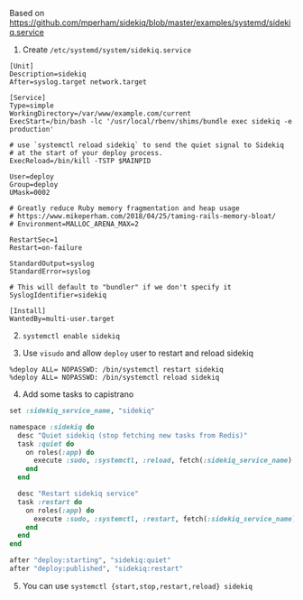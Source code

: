 Based on https://github.com/mperham/sidekiq/blob/master/examples/systemd/sidekiq.service

1) Create `/etc/systemd/system/sidekiq.service`

```
[Unit]
Description=sidekiq
After=syslog.target network.target

[Service]
Type=simple
WorkingDirectory=/var/www/example.com/current
ExecStart=/bin/bash -lc '/usr/local/rbenv/shims/bundle exec sidekiq -e production'

# use `systemctl reload sidekiq` to send the quiet signal to Sidekiq
# at the start of your deploy process.
ExecReload=/bin/kill -TSTP $MAINPID

User=deploy
Group=deploy
UMask=0002

# Greatly reduce Ruby memory fragmentation and heap usage
# https://www.mikeperham.com/2018/04/25/taming-rails-memory-bloat/
# Environment=MALLOC_ARENA_MAX=2

RestartSec=1
Restart=on-failure

StandardOutput=syslog
StandardError=syslog

# This will default to "bundler" if we don't specify it
SyslogIdentifier=sidekiq

[Install]
WantedBy=multi-user.target
```

2) `systemctl enable sidekiq`

3) Use `visudo` and allow `deploy` user to restart and reload sidekiq

```
%deploy ALL= NOPASSWD: /bin/systemctl restart sidekiq
%deploy ALL= NOPASSWD: /bin/systemctl reload sidekiq
```

4) Add some tasks to capistrano

```ruby
set :sidekiq_service_name, "sidekiq"

namespace :sidekiq do
  desc "Quiet sidekiq (stop fetching new tasks from Redis)"
  task :quiet do
    on roles(:app) do
      execute :sudo, :systemctl, :reload, fetch(:sidekiq_service_name)
    end
  end

  desc "Restart sidekiq service"
  task :restart do
    on roles(:app) do
      execute :sudo, :systemctl, :restart, fetch(:sidekiq_service_name)
    end
  end
end

after "deploy:starting", "sidekiq:quiet"
after "deploy:published", "sidekiq:restart"
```

5) You can use `systemctl {start,stop,restart,reload} sidekiq`
